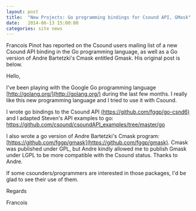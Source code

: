 ```yaml
---
layout: post
title:  "New Projects: Go programming bindings for Csound API, GMask"
date:   2014-06-13 15:00:00
categories: site news 
---
```


Francois Pinot has reported on the Csound users mailing list of a new Csound API binding in the Go programming language, as well as a Go version of Andre Bartetzki's Cmask entitled Gmask. His original post is below. 

Hello,

I've been playing with the Google Go programming language [http://golang.org/](http://golang.org/) during the last few months. I really like this new programming language and I tried to use it with Csound.

I wrote go bindings to the Csound API [(https://github.com/fggp/go-csnd6)](https://github.com/fggp/go-csnd6) and I adapted Steven's API examples to go: [https://github.com/csound/csoundAPI_examples/tree/master/go
](https://github.com/csound/csoundAPI_examples/tree/master/go)

I also wrote a go version of Andre Bartetzki's Cmask program: [https://github.com/fggp/gmask](https://github.com/fggp/gmask). Cmask was published under GPL, but Andre kindly allowed me to publish Gmask under LGPL to be more compatible with the Csound status. Thanks to Andre.

If some csounders/programmers are interested in those packages, I'd be glad to see their use of them.

Regards


Francois
